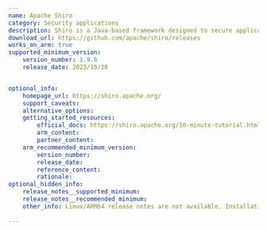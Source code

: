 ```yaml
---
name: Apache Shiro
category: Security applications
description: Shiro is a Java-based framework designed to secure applications by managing user logins, permissions, and session information.
download_url: https://github.com/apache/shiro/releases
works_on_arm: true
supported_minimum_version:
    version_number: 1.9.0
    release_date: 2023/10/28


optional_info:
    homepage_url: https://shiro.apache.org/
    support_caveats:
    alternative_options:
    getting_started_resources:
        official_docs: https://shiro.apache.org/10-minute-tutorial.html
        arm_content:
        partner_content:
    arm_recommended_minimum_version:
        version_number:
        release_date: 
        reference_content: 
        rationale: 
optional_hidden_info:
    release_notes__supported_minimum:
    release_notes__recommended_minimum:
    other_info: Linux/ARM64 release notes are not available. Installation and testing are done via the [tar file](https://github.com/apache/shiro/releases/tag/shiro-root-1.9.0).
 
---
```

